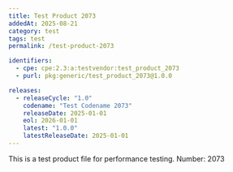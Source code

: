 ```yaml
---
title: Test Product 2073
addedAt: 2025-08-21
category: test
tags: test
permalink: /test-product-2073

identifiers:
  - cpe: cpe:2.3:a:testvendor:test_product_2073
  - purl: pkg:generic/test_product_2073@1.0.0

releases:
  - releaseCycle: "1.0"
    codename: "Test Codename 2073"
    releaseDate: 2025-01-01
    eol: 2026-01-01
    latest: "1.0.0"
    latestReleaseDate: 2025-01-01
---
```


This is a test product file for performance testing. Number: 2073
